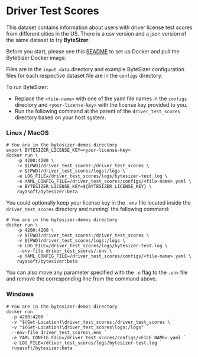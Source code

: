 # Driver Test Scores

This dataset contains information about users with driver license test scores from different cities in the US. There is a csv version and a json version of the same dataset to try **ByteSizer**.

Before you start, please see this [README](../README.md) to set up Docker and pull the ByteSizer Docker image.

Files are in the `input_data` directory and example ByteSizer configuration files for each respective dataset file are in the `configs` directory.

To run ByteSizer:
* Replace the `<file-name>` with one of the yaml file names in the `configs` directory and `<your-license-key>` with the license key provided to you.
* Run the following command at the parent of the `driver_test_scores` directory based on your host system.

### Linux / MacOS
```shell
# You are in the bytesizer-demos directory
export BYTESIZER_LICENSE_KEY=<your-license-key>
docker run \
    -p 4200:4200 \
    -v $(PWD)/driver_test_scores:/driver_test_scores \
    -v $(PWD)/driver_test_scores/logs:/logs \
    -e LOG_FILE=/driver_test_scores/logs/bytesizer-test.log \
    -e YAML_CONFIG_FILE=/driver_test_scores/configs/<file-name>.yaml \
    -e BYTESIZER_LICENSE_KEY=${BYTESIZER_LICENSE_KEY} \
    ruyasoft/bytesizer:beta
```

You could optionally keep your license key in the `.env` file located inside the `driver_test_scores` directory and running` the following command:
```shell
# You are in the bytesizer-demos directory
docker run \
    -p 4200:4200 \
    -v $(PWD)/driver_test_scores:/driver_test_scores \
    -v $(PWD)/driver_test_scores/logs:/logs \
    -e LOG_FILE=/driver_test_scores/logs/bytesizer-test.log \
    --env-file driver_test_scores/.env \
    -e YAML_CONFIG_FILE=/driver_test_scores/configs/<file-name>.yaml \
    ruyasoft/bytesizer:beta
```
You can also move any parameter specified with the `-e` flag to the `.env` file and remove the corresponding line from the command above.

### Windows 
```shell
# You are in the bytesizer-demos directory
docker run `
  -p 4200:4200 `
  -v "$(Get-Location)\driver_test_scores:/driver_test_scores \ `
  -v "$(Get-Location)\driver_test_scores\logs:/logs" `
  --env-file driver_test_scores\.env `
  -e YAML_CONFIG_FILE=/driver_test_scores/configs/<FILE NAME>.yaml `
  -e LOG_FILE=/driver_test_scores/logs/bytesizer-test.log `
  ruyasoft/bytesizer:beta
```
